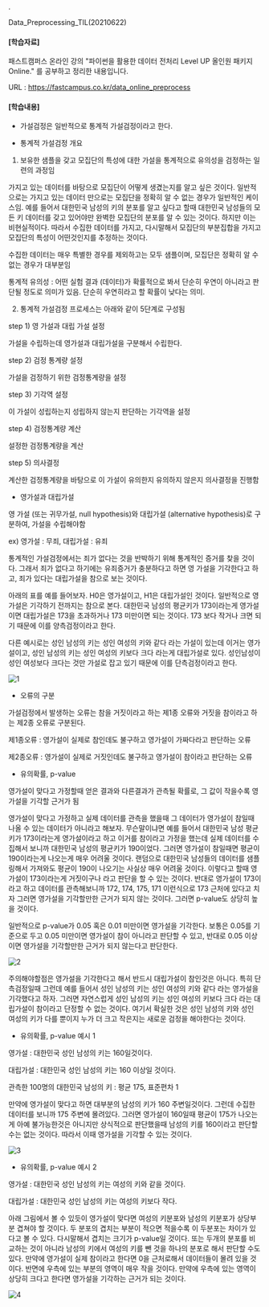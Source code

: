 .

Data_Preprocessing_TIL(20210622)

#### [학습자료]

패스트캠퍼스 온라인 강의 "파이썬을 활용한 데이터 전처리 Level UP 올인원 패키지 Online." 를 공부하고 정리한 내용입니다.

URL : https://fastcampus.co.kr/data_online_preprocess

#### [학습내용]

- 가설검정은 일반적으로 통계적 가설검정이라고 한다.


- 통계적 가설검정 개요

1) 보유한 샘플을 갖고 모집단의 특성에 대한 가설을 통계적으로 유의성을 검정하는 일련의 과정임

가지고 있는 데이터를 바탕으로 모집단이 어떻게 생겼는지를 알고 싶은 것이다. 일반적으로는 가지고 있는 데이터 만으로는 모집단을 정확히 알 수 없는 경우가 일반적인 케이스임. 예를 들어서 대한민국 남성의 키의 분포를 알고 싶다고 할때 대한민국 남성들의 모든 키 데이터를 갖고 있어야만 완벽한 모집단의 분포를 알 수 있는 것이다. 하지만 이는 비현실적이다. 따라서 수집한 데이터를 가지고, 다시말해서 모집단의 부분집합을 가지고 모집단의 특성이 어떤것인지를 추정하는 것이다. 

수집한 데이터는 매우 특별한 경우를 제외하고는 모두 샘플이며, 모집단은 정확히 알 수 없는 경우가 대부분임

통계적 유의성 : 어떤 실험 결과 (데이터)가 확률적으로 봐서 단순히 우연이 아니라고 판단될 정도로 의미가 있음. 단순히 우연히라고 할 확률이 낮다는 의미.

2) 통계적 가설검정 프로세스는 아래와 같이 5단계로 구성됨

step 1) 영 가설과 대립 가설 설정

가설을 수립하는데 영가설과 대립가설을 구분해서 수립한다.

step 2) 검정 통계량 설정

가설을 검정하기 위한 검정통계량을 설정

step 3) 기각역 설정

이 가설이 성립하는지 성립하지 않는지 판단하는 기각역을 설정

step 4) 검정통계량 계산

설정한 검정통계량을 계산

step 5) 의사결정

계산한 검정통계량을 바탕으로 이 가설이 유의한지 유의하지 않은지 의사결정을 진행함

- 영가설과 대립가설

영 가설 (또는 귀무가설, null hypothesis)와 대립가설 (alternative hypothesis)로 구분하여, 가설을 수립해야함

ex) 영가설 : 무죄, 대립가설 : 유죄

통계적인 가설검정에서는 죄가 없다는 것을 반박하기 위해 통계적인 증거를 찾을 것이다. 그래서 죄가 없다고 하기에는 유죄증거가 충분하다고 하면 영 가설을 기각한다고 하고, 죄가 있다는 대립가설을 참으로 보는 것이다.

아래의 표를 예를 들어보자. H0은 영가설이고, H1은 대립가설인 것이다. 일반적으로 영가설은 기각하기 전까지는 참으로 본다. 대한민국 남성의 평균키가 173이라는게 영가설이면 대립가설은 173을 초과하거나 173 미만이면 되는 것이다. 173 보다 작거나 크면 되기 때문에 이를 양측검정이라고 한다.

다른 예시로는 성인 남성의 키는 성인 여성의 키와 같다 라는 가설이 있는데 이거는 영가설이고, 성인 남성의 키는 성인 여성의 키보다 크다 라는게 대립가설로 있다. 성인남성이 성인 여성보다 크다는 것만 가설로 잡고 있기 때문에 이를 단측검정이라고 한다.

![1](https://user-images.githubusercontent.com/41605276/122920805-bcc02500-d39c-11eb-834b-844bcaad45e8.PNG)

- 오류의 구분

가설검정에서 발생하는 오류는 참을 거짓이라고 하는 제1종 오류와 거짓을 참이라고 하는 제2종 오류로 구분된다.

제1종오류 : 영가설이 실제로 참인데도 불구하고 영가설이 가짜다라고 판단하는 오류

제2종오류 : 영가설이 실제로 거짓인데도 불구하고 영가설이 참이라고 판단하는 오류


- 유의확률, p-value

영가설이 맞다고 가정할때 얻은 결과와 다른결과가 관측될 확률로, 그 값이 작을수록 영가설을 기각할 근거가 됨

영가설이 맞다고 가정하고 실제 데이터를 관측을 했을때 그 데이터가 영가설이 참일때 나올 수 있는 데이터가 아니라고 해보자. 무슨말이냐면 예를 들어서 대한민국 남성 평균키가 173이라는게 영가설이라고 하고 이거를 참이라고 가정을 했는데 실제 데이터를 수집해서 보니까 대한민국 남성의 평균키가 190이었다. 그러면 영가설이 참일때면 평균이 190이라는게 나오는게 매우 어려울 것이다. 랜덤으로 대한민국 남성들의 데이터를 샘플링해서 가져와도 평균이 190이 나오기는 사실상 매우 어려울 것이다. 이렇다고 할때 영가설이 173이라는게 거짓이구나 라고 판단을 할 수 있는 것이다. 반대로 영가설이 173이라고 하고 데이터를 관측해보니까 172, 174, 175, 171 이런식으로 173 근처에 있다고 치자 그러면 영가설을 기각할만한 근거가 되지 않는 것이다. 그러면 p-value도 상당히 높을 것이다.

일반적으로 p-value가 0.05 혹은 0.01 미만이면 영가설을 기각한다. 보통은 0.05를 기준으로 두고 0.05 미만이면 영가설이 참이 아니라고 판단할 수 있고, 반대로 0.05 이상이면 영가설을 기각할만한 근거가 되지 않는다고 판단한다.

![2](https://user-images.githubusercontent.com/41605276/122922513-a87d2780-d39e-11eb-9816-f81b1d2298f9.PNG)

주의해야할점은 영가설을 기각한다고 해서 반드시 대립가설이 참인것은 아니다. 특히 단측검정일때 그런데 예를 들어서 성인 남성의 키는 성인 여성의 키와 같다 라는 영가설을 기각했다고 하자. 그러면 자연스럽게 성인 남성의 키는 성인 여성의 키보다 크다 라는 대립가설이 참이라고 단정할 수 없는 것이다. 여기서 확실한 것은 성인 남성의 키와 성인 여성의 키가 다를 뿐이지 누가 더 크고 작은지는 새로운 검정을 해야한다는 것이다. 

- 유의확률, p-value 예시 1

영가설 : 대한민국 성인 남성의 키는 160일것이다.

대립가설 : 대한민국 성인 남성의 키는 160 이상일 것이다.

관측한 100명의 대한민국 남성의 키 : 평균 175, 표준편차 1

만약에 영가설이 맞다고 하면 대부분의 남성의 키가 160 주변일것이다. 그런데 수집한 데이터를 보니까 175 주변에 몰려있다. 그러면 영가설이 160일때 평균이 175가 나오는게 아예 불가능한것은 아니지만 상식적으로 판단했을때 남성의 키를 160이라고 판단할 수는 없는 것이다. 따라서 이때 영가설을 기각할 수 있는 것이다.

![3](https://user-images.githubusercontent.com/41605276/122924461-c055ab00-d3a0-11eb-8aaa-5e583d445536.PNG)

- 유의확률, p-value 예시 2

영가설 : 대한민국 성인 남성의 키는 여성의 키와 같을 것이다.

대립가설 : 대한민국 성인 남성의 키는 여성의 키보다 작다.

아래 그림에서 볼 수 있듯이 영가설이 맞다면 여성의 키분포와 남성의 키분포가 상당부분 겹쳐야 할 것이다. 두 분포의 겹치는 부분이 적으면 적을수록 이 두분포는 차이가 있다고 볼 수 있다. 다시말해서 겹치는 크기가 p-value일 것이다. 또는 두개의 분포를 비교하는 것이 아니라 남성의 키에서 여성의 키를 뺀 것을 하나의 분포로 해서 판단할 수도 있다. 만약에 영가설이 실제 참이라고 한다면 0을 근처로해서 데이터들이 몰려 있을 것이다. 반면에 우측에 있는 부분의 영역이 매우 작을 것이다. 만약에 우측에 있는 영역이 상당히 크다고 한다면 영가설을 기각하는 근거가 되는 것이다.

![4](https://user-images.githubusercontent.com/41605276/122927338-c0a37580-d3a3-11eb-840d-8102eea05729.PNG)
